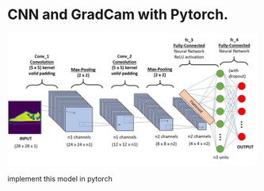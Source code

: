 # CNN and GradCam with Pytorch.

<img
src="img/download.png"
raw=true
alt="Model"
style="margin-right: 10px;"
/>

implement this model in pytorch
